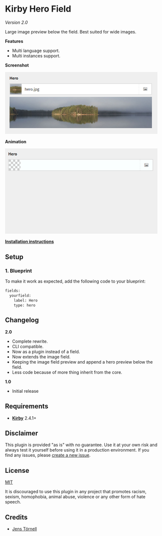 # Kirby Hero Field

*Version 2.0*

Large image preview below the field. Best suited for wide images.

**Features**

- Multi language support.
- Multi instances support.

**Screenshot**

![](docs/screenshot.png)

**Animation**

![](docs/animation.gif)

**[Installation instructions](docs/install.md)**

## Setup

### 1. Blueprint

To make it work as expected, add the following code to your blueprint:

```
fields:
  yourfield:
    label: Hero
    type: hero
```

## Changelog

**2.0**

- Complete rewrite.
- CLI compatible.
- Now as a plugin instead of a field.
- Now extends the image field.
- Keeping the image field preview and append a hero preview below the field.
- Less code because of more thing inherit from the core. 

**1.0**

- Initial release

## Requirements

- [**Kirby**](https://getkirby.com/) 2.4.1+

## Disclaimer

This plugin is provided "as is" with no guarantee. Use it at your own risk and always test it yourself before using it in a production environment. If you find any issues, please [create a new issue](https://github.com/jenstornell/kirby-hero-field/issues/new).

## License

[MIT](https://opensource.org/licenses/MIT)

It is discouraged to use this plugin in any project that promotes racism, sexism, homophobia, animal abuse, violence or any other form of hate speech.

## Credits

- [Jens Törnell](https://github.com/jenstornell)
